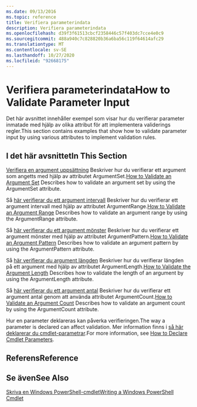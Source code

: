 ```yaml
---
ms.date: 09/13/2016
ms.topic: reference
title: Verifiera parameterindata
description: Verifiera parameterindata
ms.openlocfilehash: d39f3f61513cbcf2358446c57f403dc7cce4e0c9
ms.sourcegitcommit: 488a940c7c828820b36a6ba56c119f64614afc29
ms.translationtype: MT
ms.contentlocale: sv-SE
ms.lasthandoff: 10/27/2020
ms.locfileid: "92668175"
---
```

# <a name="how-to-validate-parameter-input"></a><span data-ttu-id="32a62-103">Verifiera parameterindata</span><span class="sxs-lookup"><span data-stu-id="32a62-103">How to Validate Parameter Input</span></span>

<span data-ttu-id="32a62-104">Det här avsnittet innehåller exempel som visar hur du verifierar parameter inmatade med hjälp av olika attribut för att implementera validerings regler.</span><span class="sxs-lookup"><span data-stu-id="32a62-104">This section contains examples that show how to validate parameter input by using various attributes to implement validation rules.</span></span>

## <a name="in-this-section"></a><span data-ttu-id="32a62-105">I det här avsnittet</span><span class="sxs-lookup"><span data-stu-id="32a62-105">In This Section</span></span>

<span data-ttu-id="32a62-106">[Verifiera en argument uppsättning](./how-to-validate-an-argument-set.md) Beskriver hur du verifierar ett argument som angetts med hjälp av attributet ArgumentSet.</span><span class="sxs-lookup"><span data-stu-id="32a62-106">[How to Validate an Argument Set](./how-to-validate-an-argument-set.md) Describes how to validate an argument set by using the ArgumentSet attribute.</span></span>

<span data-ttu-id="32a62-107">Så [här verifierar du ett argument intervall](./how-to-validate-an-argument-range.md) Beskriver hur du verifierar ett argument intervall med hjälp av attributet ArgumentRange.</span><span class="sxs-lookup"><span data-stu-id="32a62-107">[How to Validate an Argument Range](./how-to-validate-an-argument-range.md) Describes how to validate an argument range by using the ArgumentRange attribute.</span></span>

<span data-ttu-id="32a62-108">Så [här verifierar du ett argument mönster](./how-to-validate-an-argument-pattern.md) Beskriver hur du verifierar ett argument mönster med hjälp av attributet ArgumentPattern.</span><span class="sxs-lookup"><span data-stu-id="32a62-108">[How to Validate an Argument Pattern](./how-to-validate-an-argument-pattern.md) Describes how to validate an argument pattern by using the ArgumentPattern attribute.</span></span>

<span data-ttu-id="32a62-109">Så [här verifierar du argument längden](./how-to-validate-the-argument-length.md) Beskriver hur du verifierar längden på ett argument med hjälp av attributet ArgumentLength.</span><span class="sxs-lookup"><span data-stu-id="32a62-109">[How to Validate the Argument Length](./how-to-validate-the-argument-length.md) Describes how to validate the length of an argument by using the ArgumentLength attribute.</span></span>

<span data-ttu-id="32a62-110">Så [här verifierar du ett argument antal](./how-to-validate-an-argument-count.md) Beskriver hur du verifierar ett argument antal genom att använda attributet ArgumentCount.</span><span class="sxs-lookup"><span data-stu-id="32a62-110">[How to Validate an Argument Count](./how-to-validate-an-argument-count.md) Describes how to validate an argument count by using the ArgumentCount attribute.</span></span>

<span data-ttu-id="32a62-111">Hur en parameter deklareras kan påverka verifieringen.</span><span class="sxs-lookup"><span data-stu-id="32a62-111">The way a parameter is declared can affect validation.</span></span> <span data-ttu-id="32a62-112">Mer information finns i [så här deklarerar du cmdlet-parametrar](./how-to-declare-cmdlet-parameters.md).</span><span class="sxs-lookup"><span data-stu-id="32a62-112">For more information, see [How to Declare Cmdlet Parameters](./how-to-declare-cmdlet-parameters.md).</span></span>

## <a name="reference"></a><span data-ttu-id="32a62-113">Referens</span><span class="sxs-lookup"><span data-stu-id="32a62-113">Reference</span></span>

## <a name="see-also"></a><span data-ttu-id="32a62-114">Se även</span><span class="sxs-lookup"><span data-stu-id="32a62-114">See Also</span></span>

[<span data-ttu-id="32a62-115">Skriva en Windows PowerShell-cmdlet</span><span class="sxs-lookup"><span data-stu-id="32a62-115">Writing a Windows PowerShell Cmdlet</span></span>](./writing-a-windows-powershell-cmdlet.md)
